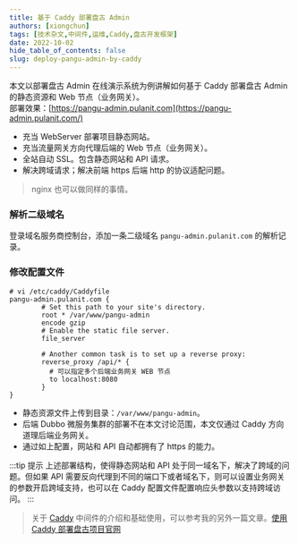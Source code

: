 ```yaml
---
title: 基于 Caddy 部署盘古 Admin
authors: [xiongchun]
tags: [技术杂文,中间件,运维,Caddy,盘古开发框架]
date: 2022-10-02
hide_table_of_contents: false
slug: deploy-pangu-admin-by-caddy
---
```


本文以部署盘古 Admin 在线演示系统为例讲解如何基于 Caddy 部署盘古 Admin 的静态资源和 Web 节点（业务网关）。  
部署效果：[https://pangu-admin.pulanit.com](https://pangu-admin.pulanit.com/)
<!--truncate-->
- 充当 WebServer 部署项目静态网站。
- 充当流量网关方向代理后端的 Web 节点（业务网关）。
- 全站自动 SSL。包含静态网站和 API 请求。
- 解决跨域请求；解决前端 https 后端 http 的协议适配问题。

> nginx 也可以做同样的事情。

### 解析二级域名
登录域名服务商控制台，添加一条二级域名 `pangu-admin.pulanit.com` 的解析记录。

### 修改配置文件
```shell
# vi /etc/caddy/Caddyfile
pangu-admin.pulanit.com {
        # Set this path to your site's directory.
        root * /var/www/pangu-admin
        encode gzip
        # Enable the static file server.
        file_server

        # Another common task is to set up a reverse proxy:
        reverse_proxy /api/* {
          # 可以指定多个后端业务网关 WEB 节点
          to localhost:8080
        }
}
```
- 静态资源文件上传到目录：`/var/www/pangu-admin`。
- 后端 Dubbo 微服务集群的部署不在本文讨论范围，本文仅通过 Caddy 方向道理后端业务网关。
- 通过如上配置，网站和 API 自动都拥有了 https 的能力。

:::tip 提示
上述部署结构，使得静态网站和 API 处于同一域名下，解决了跨域的问题。但如果 API 需要反向代理到不同的端口下或者域名下，则可以设置业务网关的参数开启跨域支持，也可以在 Caddy 配置文件配置响应头参数以支持跨域访问。
:::

> 关于 [Caddy](https://caddyserver.com/) 中间件的介绍和基础使用，可以参考我的另外一篇文章。[使用 Caddy 部署盘古项目官网](deploy-pangu-website-by-caddy)

